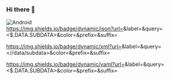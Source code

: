### Hi there 👋



![Android](https://img.shields.io/badge/Android-3DDCB4?style=for-the-badge&logo-android&logoColor=white&labelColor=101010)<br/>
https://img.shields.io/badge/dynamic/json?url=<URL>&label=<LABEL>&query=<$.DATA.SUBDATA>&color=<COLOR>&prefix=<PREFIX>&suffix=<SUFFIX>

https://img.shields.io/badge/dynamic/xml?url=<URL>&label=<LABEL>&query=<//data/subdata>&color=<COLOR>&prefix=<PREFIX>&suffix=<SUFFIX>

https://img.shields.io/badge/dynamic/yaml?url=<URL>&label=<LABEL>&query=<$.DATA.SUBDATA>&color=<COLOR>&prefix=<PREFIX>&suffix=<SUFFIX>


